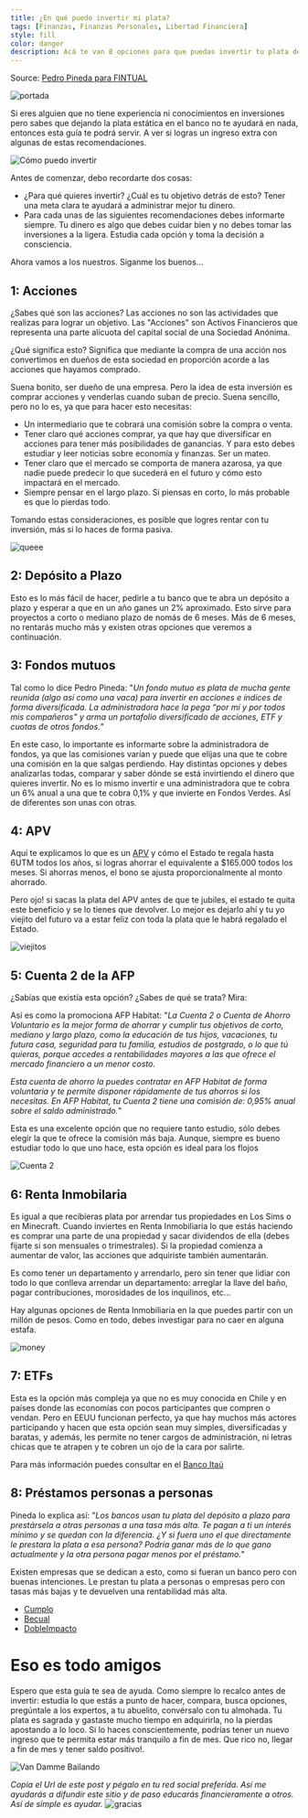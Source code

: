 ```yaml
---
title: ¿En qué puedo invertir mi plata?
tags: [Finanzas, Finanzas Personales, Libertad Financiera]
style: fill
color: danger
description: Acá te van 8 opciones para que puedas invertir tu plata de forma segura
---
```


Source: [Pedro Pineda para FINTUAL](https://edu.fintual.cl/en-qu%C3%A9-invertir-mi-plata-c4be6a63a881/)

![portada](https://imgur.com/RZmAbPm.jpg)

Si eres alguien que no tiene experiencia ni conocimientos en inversiones pero sabes que dejando la plata estática en el banco no te ayudará en nada, entonces esta guía te podrá servir. A ver si logras un ingreso extra con algunas de estas recomendaciones.

![Cómo puedo invertir](https://media.giphy.com/media/3ohjV1wV5q38uFVjG0/giphy.gif)

Antes de comenzar, debo recordarte dos cosas:

- ¿Para qué quieres invertir? ¿Cuál es tu objetivo detrás de esto? Tener una meta clara te ayudará a administrar mejor tu dinero.
- Para cada unas de las siguientes recomendaciones debes informarte siempre. Tu dinero es algo que debes cuidar bien y no debes tomar las inversiones a la ligera. Estudia cada opción y toma la decisión a consciencia.

Ahora vamos a los nuestros. Síganme los buenos...

## 1: Acciones

¿Sabes qué son las acciones? Las acciones no son las actividades que realizas para lograr un objetivo. Las "Acciones" son Activos Financieros que representa una parte alícuota del capital social de una Sociedad Anónima.

¿Qué significa esto? Significa que mediante la compra de una acción nos convertimos en dueños de esta sociedad en proporción acorde a las acciones que hayamos comprado.

Suena bonito, ser dueño de una empresa. Pero la idea de esta inversión es comprar acciones y venderlas cuando suban de precio.
Suena sencillo, pero no lo es, ya que para hacer esto necesitas:

- Un intermediario que te cobrará una comisión sobre la compra o venta.
- Tener claro qué acciones comprar, ya que hay que diversificar en acciones para tener más posibilidades de ganancias. Y para esto debes estudiar y leer noticias sobre economía y finanzas. Ser un mateo.
- Tener claro que el mercado se comporta de manera azarosa, ya que nadie puede predecir lo que sucederá en el futuro y cómo esto impactará en el mercado.
- Siempre pensar en el largo plazo. Si piensas en corto, lo más probable es que lo pierdas todo.

Tomando estas consideraciones, es posible que logres rentar con tu inversión, más si lo haces de forma pasiva.

![queee](https://insdrcdn.com/media/attachments/b/69/114b0369b.gif)


## 2: Depósito a Plazo

Esto es lo más fácil de hacer, pedirle a tu banco que te abra un depósito a plazo y esperar a que en un año ganes un 2% aproximado. Esto sirve para proyectos a corto o mediano plazo de nomás de 6 meses. Más de 6 meses, no rentarás mucho más y existen otras opciones que veremos a continuación.


## 3: Fondos mutuos

Tal como lo dice Pedro Pineda: "*Un fondo mutuo es plata de mucha gente reunida (algo así como una vaca) para invertir en acciones e índices de forma diversificada. La administradora hace la pega “por mí y por todos mis compañeros” y arma un portafolio diversificado de acciones, ETF y cuotas de otros fondos.*"

En este caso, lo importante es informarte sobre la administradora de fondos, ya que las comisiones varían y puede que elijas una que te cobre una comisión en la que salgas perdiendo. Hay distintas opciones y debes analizarlas todas, comparar y saber dónde se está invirtiendo el dinero que quieres invertir. No es lo mismo invertir e una administradora que te cobra un 6% anual a una que te cobra 0,1% y que invierte en Fondos Verdes. Así de diferentes son unas con otras.


## 4: APV

Aquí te explicamos lo que es un [APV](https://www.tiocripto.com/blog/que-es-una-APV) y cómo el Estado te regala hasta 6UTM todos los años, si logras ahorrar el equivalente a $165.000 todos los meses. Si ahorras menos, el bono se ajusta proporcionalmente al monto ahorrado.

Pero ojo! si sacas la plata del APV antes de que te jubiles, el estado te quita este beneficio y se lo tienes que devolver. Lo mejor es dejarlo ahí y tu yo viejito del futuro va a estar feliz con toda la plata que le habrá regalado el Estado.

![viejitos](https://media1.tenor.com/images/51e9ab98bf024d65779e17d6819432eb/tenor.gif?itemid=9315430)

## 5: Cuenta 2 de la AFP

¿Sabías que existía esta opción? ¿Sabes de qué se trata? Mira:

Así es como la promociona AFP Habitat: "*La Cuenta 2 o Cuenta de Ahorro Voluntario es la mejor forma de ahorrar y cumplir tus objetivos de corto, mediano y largo plazo, como la educación de tus hijos, vacaciones, tu futura casa, seguridad para tu familia, estudios de postgrado, o lo que tú quieras, porque accedes a rentabilidades mayores a las que ofrece el mercado financiero a un menor costo.*

*Esta cuenta de ahorro la puedes contratar en AFP Habitat de forma voluntaria y te permite disponer rápidamente de tus ahorros si los necesitas. En AFP Habitat, tu Cuenta 2 tiene una comisión de: 0,95% anual sobre el saldo administrado.*"

Esta es una excelente opción que no requiere tanto estudio, sólo debes elegir la que te ofrece la comisión más baja. Aunque, siempre es bueno estudiar todo lo que uno hace, esta opción es ideal para los flojos

![Cuenta 2](https://arc-anglerfish-arc2-prod-copesa.s3.amazonaws.com/public/OI7WIZAY6NDH7AQHHZ2NLXTCX4.jpg)

## 6: Renta Inmobilaria

Es igual a que recibieras plata por arrendar tus propiedades en Los Sims o en Minecraft. Cuando inviertes en Renta Inmobiliaria lo que estás haciendo es comprar una parte de una propiedad y sacar dividendos de ella (debes fijarte si son mensuales o trimestrales). Si la propiedad comienza a aumentar de valor, las acciones que adquiriste también aumentarán.

Es como tener un departamento y arrendarlo, pero sin tener que lidiar con todo lo que conlleva arrendar un departamento: arreglar la llave del baño, pagar contribuciones, morosidades de los inquilinos, etc...

Hay algunas opciones de Renta Inmobiliaria en la que puedes partir con un millón de pesos. Como en todo, debes investigar para no caer en alguna estafa.

![money](https://fazewp-fazemediainc.netdna-ssl.com/cms/wp-content/uploads/2015/06/counting-money-gif-3.gif)

## 7: ETFs

Esta es la opción más compleja ya que no es muy conocida en Chile y en países donde las economías con pocos participantes que compren o vendan. Pero en EEUU funcionan perfecto, ya que hay muchos más actores participando y hacen que esta opción sean muy simples, diversificadas y baratas, y además, les permite no tener cargos de administración, ni letras chicas que te atrapen y te cobren un ojo de la cara por salirte.

Para más información puedes consultar en el [Banco Itaú](https://banco.itau.cl/wps/portal/BICPublico/productos/parausted/inversiones-cb/fondos-mutuos/06_fondos%20de%20indice/05_fondos_de_indice/!ut/p/z1/tVRBk5owGP0r2wNHTCAJQm-O69g6KnV33NVcGBICpoWEhajrv28Ye9lWpR2nOTDkzfe-j5f3AqBgA6hKD7JIjdQqLe1-S4OExEsUxS_RCn5bjOEIPc4f13DpwxiB148FcRxG8OtsPJ-uVks0ecaA3uCHw9_5fxbQO-ZPp_5d_NWc_B0fXlkj2Md_ARRQrkxtdmAr2oRrZYQyLZPcgfaR1HtWdu9SHUTTWldE68Bcq0y3SbU3e223MEjOyEMmHqTKJBcWJL_AJBPJGexm1VxmYBvhwE8xZC7GGXIx4chNvYC43MsjMkQeDFDe4439eHpb-ms3r-d0-3rc7DAN-wq6APRFcGtlDq8WYJvRgxRHsFa6qeyVeP7HU_wCwawvBfaaye9vb3Rks9AF4N2AzX8Pgx3qN4vxorByUrNzpco12FygW_AC3YoqSs3OP4mRYii0jRqRi0Y0g31j4Z0xdfvZgQ48Ho-DQuuiFAOuKwdeoux0a1V_rOzxJvaue-ORwM9wKNwhI9YghJkbeX7m-pwTxiPCPWv9rC8bdxgD6mrdrSpEJ_fH0yRfTBCm7PQenlB5qMYsPB0__QQwAmxm/dz/d5/L2dBISEvZ0FBIS9nQSEh/)

## 8: Préstamos personas a personas

Pineda lo explica así: "*Los bancos usan tu plata del depósito a plazo para prestársela a otras personas a una tasa más alta. Te pagan a ti un interés mínimo y se quedan con la diferencia. ¿Y si fuera uno el que directamente le prestara la plata a esa persona? Podría ganar más de lo que gano actualmente y la otra persona pagar menos por el préstamo.*"

Existen empresas que se dedican a esto, como si fueran un banco pero con buenas intenciones. Le prestan tu plata a personas o empresas pero con tasas más bajas y te devuelven una rentabilidad más alta.

- [Cumplo](https://www.cumplo.cl/que-es-cumplo)
- [Becual](https://www.becual.com/)
- [DobleImpacto](https://www.dobleimpacto.cl/)


# Eso es todo amigos

Espero que esta guía te sea de ayuda. Como siempre lo recalco antes de invertir: estudia lo que estás a punto de hacer, compara, busca opciones, pregúntale a los expertos, a tu abuelito, convérsalo con tu almohada. Tu plata es sagrada y gastaste mucho tiempo en adquirirla, no la pierdas apostando a lo loco. Si lo haces conscientemente, podrías tener un nuevo ingreso que te permita estar más tranquilo a fin de mes. Que rico no, llegar a fin de mes y tener saldo positivo!.

![Van Damme Bailando](https://i.pinimg.com/originals/1e/66/42/1e66428dfe49b500df8567a9341724dd.gif)

*Copia el Url de este post y pégalo en tu red social preferida. Así me ayudarás a difundir este sitio y de paso educarás financieramente a otros. Así de simple es ayudar.*
![gracias](https://media2.giphy.com/media/fxI1G5PNC5esyNlIUs/giphy.gif)
